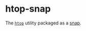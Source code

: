 # htop-snap
The [`htop`](https://github.com/hishamhm/htop) utility packaged as a [snap](https://snapcraft.io/).
